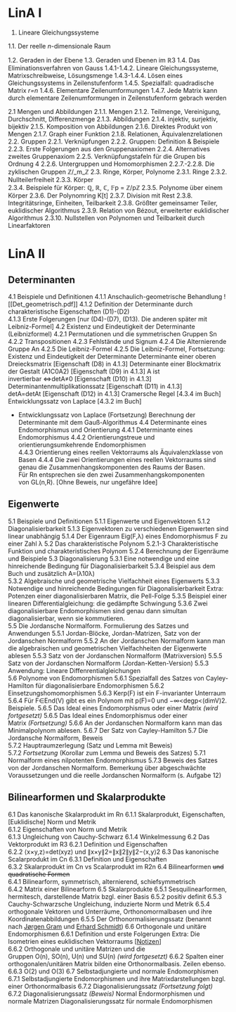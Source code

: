 # LinA I
1. Lineare Gleichungssysteme  

1.1. Der reelle _n_-dimensionale Raum  

1.2. Geraden in der Ebene
1.3. Geraden und Ebenen im ℝ3
1.4. Das Eliminationsverfahren von Gauss
1.4.1-1.4.2. Lineare Gleichungssysteme, Matrixschreibweise, Lösungsmenge
1.4.3-1.4.4. Lösen eines Gleichungssystems in Zeilenstufenform
1.4.5. Spezialfall: quadradische Matrix _r=n_
1.4.6. Elementare Zeilenumformungen
1.4.7. Jede Matrix kann durch elementare Zeilenumformungen in Zeilenstufenform gebrach werden

2.1 Mengen und Abbildungen
2.1.1. Mengen
2.1.2. Teilmenge, Vereinigung, Durchschnitt, Differenzmenge
2.1.3. Abbildungen
2.1.4. injektiv, surjektiv, bijektiv
2.1.5. Komposition von Abbildungen
2.1.6. Direktes Produkt von Mengen
2.1.7. Graph einer Funktion
2.1.8. Relationen, Äquivalenzrelationen
2.2. Gruppen
2.2.1. Verknüpfungen
2.2.2. Gruppen: Definition & Beispiele
2.2.3. Erste Folgerungen aus den Gruppenaxiomen
2.2.4. Alternatives zweites Gruppenaxiom
2.2.5. Verknüpfungstafeln für die Grupen bis Ordnung 4
2.2.6. Untergruppen und Homomorphismen
2.2.7.-2.2.8. Die zyklischen Gruppen ℤ/_m_ℤ
2.3. Ringe, Körper, Polynome
2.3.1. Ringe
2.3.2. Nullteilerfreiheit
2.3.3. Körper\
2.3.4. Beispiele für Körper: ℚ, ℝ, ℂ, 𝔽p = ℤ/pℤ
2.3.5. Polynome über einem Körper
2.3.6. Der Polynomring K[t]
2.3.7. Division mit Rest
2.3.8. Integritätsringe, Einheiten, Teilbarkeit
2.3.8. Größter gemeinsamer Teiler, euklidischer Algorithmus
2.3.9. Relation von Bézout, erweiterter euklidischer Algorithmus
2.3.10. Nullstellen von Polynomen und Teilbarkeit durch Linearfaktoren
# LinA II
## Determinanten
4.1 Beispiele und Definitionen
4.1.1 Anschaulich-geometrische Behandlung
![[Det_geometrisch.pdf]]
4.1.2 Definition der Determinante durch charakteristische Eigenschaften (D1)-(D2)  
4.1.3 Erste Folgerungen [nur (D4)-(D7), (D13). Die anderen später mit Leibniz-Formel]
4.2 Existenz und Eindeutigkeit der Determinante (Leibnizformel)
4.2.1 Permutationen und die symmetrischen Gruppen Sn
4.2.2 Transpositionen
4.2.3 Fehlstände und Signum
4.2.4 Die Alternierende Gruppe An
4.2.5 Die Leibniz-Formel
4.2.5 Die Leibniz-Formel, Fortsetzung: Existenz und Eindeutigkeit der Determinante
Determinante einer oberen Dreiecksmatrix [Eigenschaft (D8) in 4.1.3]
Determinante einer Blockmatrix der Gestalt (A1C0A2) [Eigenschaft (D9) in 4.1.3]
A ist invertierbar ⇔detA≠0 [Eigenschaft (D10) in 4.1.3]
Determinantenmultiplikationssatz [Eigenschaft (D11) in 4.1.3]
detA=detAt [Eigenschaft (D12) in 4.1.3]
Cramersche Regel [4.3.4 im Buch]  
Entwicklungssatz von Laplace [4.3.2 im Buch]
- Entwicklungssatz von Laplace (Fortsetzung)
Berechnung der Determinante mit dem Gauß-Algorithmus
4.4 Determinante eines Endomorphismus und Orientierung
4.4.1 Determinante eines Endomorphismus
4.4.2 Orientierungstreue und orientierungsumkehrende Endomorphismen  
4.4.3 Orientierung eines reellen Vektorraums als Äquivalenzklasse von Basen
4.4.4 Die zwei Orientierungen eines reellen Vektorraums sind genau die Zusammenhangskomponenten des Raums der Basen. Für Rn entsprechen sie den zwei Zusammenhangskomponenten von GL(n,R). [Ohne Beweis, nur ungefähre Idee]
## Eigenwerte  
5.1 Beispiele und Definitionen
5.1.1 Eigenwerte und Eigenvektoren
5.1.2 Diagonalisierbarkeit
5.1.3 Eigenvektoren zu verschiedenen Eigenwerten sind linear unabhängig
5.1.4 Der Eigenraum Eig(F,λ) eines Endomorphismus F zu einer Zahl λ
5.2 Das charakteristische Polynom
5.2.1-3 Charakteristische Funktion und charakteristisches Polynom
5.2.4 Berechnung der Eigenräume und Beispiele
5.3 Diagonalisierung
5.3.1 Eine notwendige und eine hinreichende Bedingung für Diagonalisierbarkeit
5.3.4 Beispiel aus dem Buch und zusätzlich A=(λ10λ)  
5.3.2 Algebraische und geometrische Vielfachheit eines Eigenwerts
5.3.3 Notwendige und hinreichende Bedingungen für Diagonalisierbarkeit
Extra: Potenzen einer diagonalisierbaren Matrix, die Pell-Folge
5.3.5 Beispiel einer linearen Differentialgleichung: die gedämpfte Schwingung
5.3.6 Zwei diagonalisierbare Endomorphismen sind genau dann simultan diagonalisierbar, wenn sie kommutieren.  
5.5 Die Jordansche Normalform. Formulierung des Satzes und Anwendungen
5.5.1 Jordan-Blöcke, Jordan-Matrizen, Satz von der Jordanschen Normalform
5.5.2 An der Jordanschen Normalform kann man die algebraischen und geometrischen Vielfachheiten der Eigenwerte ablesen
5.5.3 Satz von der Jordanschen Normalform (Matrixversion)
5.5.5 Satz von der Jordanschen Normalform (Jordan-Ketten-Version)
5.5.3 Anwendung: Lineare Diffenrentialgleichungen  
5.6 Polynome von Endomorphismen
5.6.1 Spezialfall des Satzes von Cayley-Hamilton für diagonalisierbare Endomorphismen
5.6.2 Einsetzungshomomorphismen
5.6.3 Kerp(F) ist ein F-invarianter Unterraum
5.6.4 Für F∈End(V) gibt es ein Polynom mit p(F)=0 und −∞<degp<(dimV)2. Beispiele.
5.6.5 Das Ideal eines Endomorphismus oder einer Matrix _(wird fortgesetzt)_
5.6.5 Das Ideal eines Endomorphismus oder einer Matrix _(Fortsetzung)_
5.6.6 An der Jordanschen Normalform kann man das Minimalpolynom ablesen.
5.6.7 Der Satz von Cayley-Hamilton
5.7 Die Jordansche Normalform, Beweis  
5.7.2 Hauptraumzerlegung (Satz und Lemma mit Beweis)
5.7.2 _Fortsetzung_ (Korollar zum Lemma und Beweis des Satzes)
5.7.1 Normalform eines nilpotenten Endomorphismus
5.7.3 Beweis des Satzes von der Jordanschen Normalform. Bemerkung über abgeschwächte Voraussetzungen und die reelle Jordanschen Normalform (s. Aufgabe 12)
## Bilinearformen und Skalarprodukte
6.1 Das kanonische Skalarprodukt im Rn
6.1.1 Skalarprodukt, Eigenschaften, [Euklidische] Norm und Metrik  
6.1.2 Eigenschaften von Norm und Metrik  
6.1.3 Ungleichung von Cauchy-Schwarz
6.1.4 Winkelmessung
6.2 Das Vektorprodukt im R3
6.2.1 Definition und Eigenschaften  
6.2.2 ⟨x×y,z⟩=det(xyz) und ∥x×y∥2=∥x∥2∥y∥2−⟨x,y⟩2
6.3 Das kanonische Scalarprodukt im Cn
6.3.1 Definition und Eigenschaften  
6.3.2 Skalarprodukt im Cn vs Scalarprodukt im R2n
6.4 Bilinearformen ~~und quadratische Formen~~  
6.4.1 Bilinearform, symmetrisch, alternierend, schiefsymmetrisch  
6.4.2 Matrix einer Bilinearform
6.5 Skalarprodukte
6.5.1 Sesquilinearformen, hermitesch, darstellende Matrix bzgl. einer Basis
6.5.2 positiv definit
6.5.3 Cauchy-Schwarzsche Ungleichung, induzierte Norm und Metrik
6.5.4 orthogonale Vektoren und Unterräume, Orthonomormalbasen und ihre Koordinatenabbildungen
6.5.5 Der Orthonormalisierungssatz (benannt nach [Jørgen Gram](https://de.wikipedia.org/wiki/J%C3%B8rgen_Pedersen_Gram) und [Erhard Schmidt](https://de.wikipedia.org/wiki/Erhard_Schmidt_(Mathematiker)))
6.6 Orthogonale und unitäre Endomorphismen
6.6.1 Definition und erste Folgerungen
Extra: Die Isometrien eines euklidischen Vektorraums [[Notizen](https://isis.tu-berlin.de/pluginfile.php/3252286/mod_label/intro/Isometrien.pdf)]  
6.6.2 Orthogonale und unitäre Matrizen und die Gruppen O(n), SO(n), U(n) und SU(n) _(wird fortgesetzt)_
6.6.2 Spalten einer orthogonalen/unitären Matrix bilden eine Orthonormalbasis. Zeilen ebenso.
6.6.3 O(2) und O(3)
6.7 Selbstadjungierte und normale Endomorphismen
6.7.1 Selbstadjungierte Endomorphismen und ihre Matrixdarstellungen bzgl. einer Orthonormalbasis
6.7.2 Diagonalisierungssatz _(Fortsetzung folgt)_  
6.7.2 Diagonalisierungssatz _(Beweis)_
Normal Endormorphismen und normale Matrizen
Diagonalisierungssatz für normale Endomorphismen
